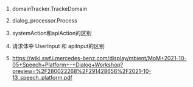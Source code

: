 1. domainTracker.TrackeDomain

2. dialog_processor.Process

3. systemAction和apiAction的区别

4. 请求体中 UserInput 和 apiInput的区别

5. https://wiki.swf.i.mercedes-benz.com/display/mbient/MoM+2021-10-05+Speech+Platform+-+Dialog+Workshop?preview=%2F280022268%2F291428656%2F2021-10-13_speech_platform.pdf

